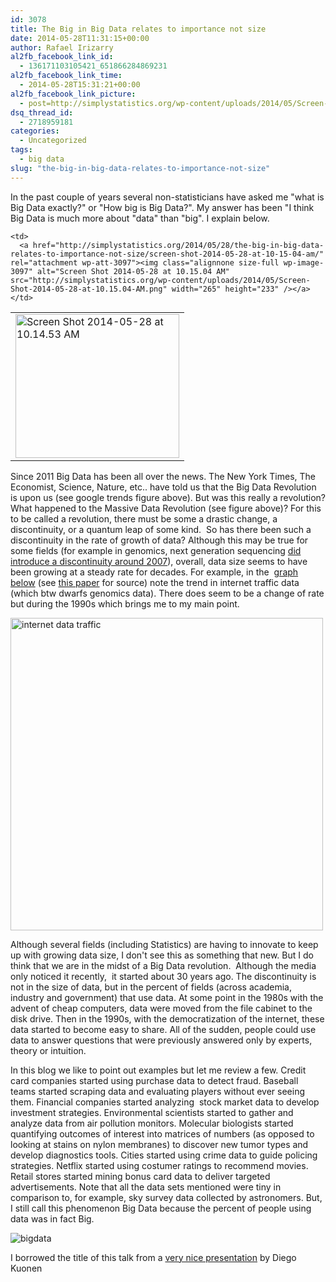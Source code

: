 ```yaml
---
id: 3078
title: The Big in Big Data relates to importance not size
date: 2014-05-28T11:31:15+00:00
author: Rafael Irizarry
al2fb_facebook_link_id:
  - 136171103105421_651866284869231
al2fb_facebook_link_time:
  - 2014-05-28T15:31:21+00:00
al2fb_facebook_link_picture:
  - post=http://simplystatistics.org/wp-content/uploads/2014/05/Screen-Shot-2014-05-28-at-10.14.53-AM.png
dsq_thread_id:
  - 2718959181
categories:
  - Uncategorized
tags:
  - big data
slug: "the-big-in-big-data-relates-to-importance-not-size"
---
```

In the past couple of years several non-statisticians have asked me "what is Big Data exactly?" or "How big is Big Data?". My answer has been "I think Big Data is much more about "data" than "big". I explain below.

<table>
  <tr>
    <td>
      <a href="http://simplystatistics.org/2014/05/28/the-big-in-big-data-relates-to-importance-not-size/screen-shot-2014-05-28-at-10-14-53-am/" rel="attachment wp-att-3096"><img class="alignnone size-full wp-image-3096" alt="Screen Shot 2014-05-28 at 10.14.53 AM" src="http://simplystatistics.org/wp-content/uploads/2014/05/Screen-Shot-2014-05-28-at-10.14.53-AM.png" width="262" height="230" /></a>
    </td>
    
    <td>
      <a href="http://simplystatistics.org/2014/05/28/the-big-in-big-data-relates-to-importance-not-size/screen-shot-2014-05-28-at-10-15-04-am/" rel="attachment wp-att-3097"><img class="alignnone size-full wp-image-3097" alt="Screen Shot 2014-05-28 at 10.15.04 AM" src="http://simplystatistics.org/wp-content/uploads/2014/05/Screen-Shot-2014-05-28-at-10.15.04-AM.png" width="265" height="233" /></a>
    </td>
  </tr>
</table>

Since 2011 Big Data has been all over the news. The New York Times, The Economist, Science, Nature, etc.. have told us that the Big Data Revolution is upon us (see google trends figure above). But was this really a revolution? What happened to the Massive Data Revolution (see figure above)? For this to be called a revolution, there must be some a drastic change, a discontinuity, or a quantum leap of some kind.  So has there been such a discontinuity in the rate of growth of data? Although this may be true for some fields (for example in genomics, next generation sequencing [did introduce a discontinuity around 2007](http://www.genome.gov/sequencingcosts/)), overall, data size seems to have been growing at a steady rate for decades. For example, in the  [graph below](http://www.singularity.com/charts/page80.html) (see [this paper](http://www.dtc.umn.edu/~odlyzko/doc/oft.internet.growth.pdf) for source) note the trend in internet traffic data (which btw dwarfs genomics data). There does seem to be a change of rate but during the 1990s which brings me to my main point.

<img alt="internet data traffic" src="http://www.singularity.com/images/charts/InternetDataTraffic2b.jpg" width="500" />

Although several fields (including Statistics) are having to innovate to keep up with growing data size, I don't see this as something that new. But I do think that we are in the midst of a Big Data revolution.  Although the media only noticed it recently,  it started about 30 years ago. The discontinuity is not in the size of data, but in the percent of fields (across academia, industry and government) that use data. At some point in the 1980s with the advent of cheap computers, data were moved from the file cabinet to the disk drive. Then in the 1990s, with the democratization of the internet, these data started to become easy to share. All of the sudden, people could use data to answer questions that were previously answered only by experts, theory or intuition.

In this blog we like to point out examples but let me review a few. Credit card companies started using purchase data to detect fraud. Baseball teams started scraping data and evaluating players without ever seeing them. Financial companies started analyzing  stock market data to develop investment strategies. Environmental scientists started to gather and analyze data from air pollution monitors. Molecular biologists started quantifying outcomes of interest into matrices of numbers (as opposed to looking at stains on nylon membranes) to discover new tumor types and develop diagnostics tools. Cities started using crime data to guide policing strategies. Netflix started using costumer ratings to recommend movies. Retail stores started mining bonus card data to deliver targeted advertisements. Note that all the data sets mentioned were tiny in comparison to, for example, sky survey data collected by astronomers. But, I still call this phenomenon Big Data because the percent of people using data was in fact Big.

![bigdata](http://simplystatistics.org/wp-content/uploads/2014/05/IMG_5053.jpg)

I borrowed the title of this talk from a [very nice presentation](http://www.slideshare.net/kuonen/big-datadatascience-may2014) by Diego Kuonen
